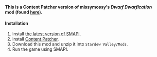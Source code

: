 **This is a Content Patcher version of missymossy's *Dwarf Dwarfication* mod (found [here](https://www.nexusmods.com/stardewvalley/mods/7484)).**

#### Installation
1. Install [the latest version of SMAPI](https://smapi.io/).
2. Install [Content Patcher](https://www.nexusmods.com/stardewvalley/mods/1915).
3. Download this mod and unzip it into `Stardew Valley/Mods`.
4. Run the game using SMAPI.
